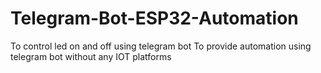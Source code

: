 # Telegram-Bot-ESP32-Automation
To control led on and off using telegram bot 
To provide automation using telegram bot without any IOT platforms 
